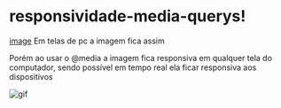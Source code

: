# responsividade-media-querys!

[image](https://github.com/JefeLunelli/responsividade-media-querys/assets/121409262/06b87457-e119-4cdd-8ac3-56ed470c3b27)
Em telas de pc a imagem fica assim

Porém ao usar o @media a imagem fica responsiva em qualquer tela do computador, sendo possível em tempo real ela ficar responsiva aos dispositivos

![gif](https://github.com/JefeLunelli/responsividade-media-querys/assets/121409262/3aabc470-1c3d-4201-9ede-86a5f06ca143)

